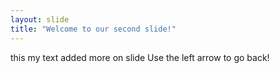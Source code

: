 ```yaml
---
layout: slide
title: "Welcome to our second slide!"
---
```

this my text added more on slide
Use the left arrow to go back!
